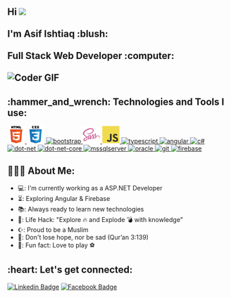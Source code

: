 <h2 align="left">
 <abc>
  <br>Hi <img src="https://user-images.githubusercontent.com/42378118/110234147-e3259600-7f4e-11eb-95be-0c4047144dea.gif" width="30"><br>
  <br> I'm Asif Ishtiaq :blush:<br>
  <br> Full Stack Web Developer :computer:<br>
  <br>
    <img src="https://media.giphy.com/media/u2pmTWUi0MXjyrMaVj/giphy.gif" alt="Coder GIF" width="300">
 </abc>
</h2> 
<h2 align="left">:hammer_and_wrench: Technologies and Tools I use:</h2>
<p align="left">
    <a href="https://www.w3.org/html/" target="_blank"> <img src="https://raw.githubusercontent.com/devicons/devicon/master/icons/html5/html5-original-wordmark.svg" alt="html5" width="40" height="40"/> </a>
    <a href="https://www.w3schools.com/css/" target="_blank"> <img src="https://raw.githubusercontent.com/devicons/devicon/master/icons/css3/css3-original-wordmark.svg" alt="css3" width="40" height="40"/> </a>
<a href="https://getbootstrap.com/" target="_blank"> <img src="https://cdn.jsdelivr.net/gh/devicons/devicon/icons/bootstrap/bootstrap-plain.svg" alt="bootstrap" width="40" height="40"/> </a>
<a href="https://sass-lang.com" target="_blank"> <img src="https://raw.githubusercontent.com/devicons/devicon/master/icons/sass/sass-original.svg" alt="sass" width="40" height="40"/> </a>
    <a href="https://developer.mozilla.org/en-US/docs/Web/JavaScript" target="_blank"> <img src="https://raw.githubusercontent.com/devicons/devicon/master/icons/javascript/javascript-original.svg" alt="javascript" width="40" height="40"/> </a>
  <a href="https://www.typescriptlang.org/" target="_blank"> <img src="https://cdn.jsdelivr.net/gh/devicons/devicon/icons/typescript/typescript-original.svg" alt="typescript" width="40" height="40"/> </a>
<a href="https://angular.io/" target="_blank"> <img src="https://cdn.jsdelivr.net/gh/devicons/devicon/icons/angularjs/angularjs-original.svg" alt="angular" width="40" height="40"/> </a>
<a href="https://docs.microsoft.com/en-us/dotnet/csharp/" target="_blank"> <img src="https://cdn.jsdelivr.net/gh/devicons/devicon/icons/csharp/csharp-original.svg" alt="c#" width="40" height="40"/> </a>
      <a href="https://dotnet.microsoft.com/" target="_blank"> <img src="https://cdn.jsdelivr.net/gh/devicons/devicon/icons/dot-net/dot-net-original-wordmark.svg" alt="dot-net" width="40" height="40"/> </a>
    <a href="https://dotnet.microsoft.com/" target="_blank"> <img src="https://cdn.jsdelivr.net/gh/devicons/devicon/icons/dotnetcore/dotnetcore-original.svg" alt="dot-net-core" width="40" height="40"/> </a>
    <a href="https://www.microsoft.com/en-us/sql-server/" target="_blank"> <img src="https://cdn.jsdelivr.net/gh/devicons/devicon/icons/microsoftsqlserver/microsoftsqlserver-plain-wordmark.svg" alt="mssqlserver" width="40" height="40"/> </a>
  <a href="https://www.oracle.com/database/" target="_blank"> <img src="https://cdn.jsdelivr.net/gh/devicons/devicon/icons/oracle/oracle-original.svg" alt="oracle" width="40" height="40"/> </a>
<a href="https://git-scm.com/" target="_blank"> <img src="https://www.vectorlogo.zone/logos/git-scm/git-scm-icon.svg" alt="git" width="40" height="40"/> </a>
 <a href="https://firebase.google.com/" target="_blank"> <img src="https://www.vectorlogo.zone/logos/firebase/firebase-icon.svg" alt="firebase" width="40" height="40"/> </a>
    </p>

<h2 align="left">👨🏻‍💻 About Me:</h2>

- 💻: I'm currently working as a ASP.NET Developer 
- ⏳:  Exploring Angular & Firebase
- 📚: Always ready to learn new technologies
- 🎯: Life Hack: "Explore :fire: and Explode :bomb: with knowledge"
- ☪️: Proud to be a Muslim
- 📖: Don't lose hope, nor be sad (Qur’an 3:139)
- 🥰: Fun fact: Love to play ⚽ <br>

<h2 align="left">:heart: Let's get connected:</h2>

[![Linkedin Badge](https://img.shields.io/badge/-ishtiaqasif-blue?style=flat-square&logo=Linkedin&logoColor=white&link=https://www.linkedin.com/in/ishtiaqasif/)](https://www.linkedin.com/in/ishtiaqasif/) [![Facebook Badge](https://img.shields.io/badge/-Ishtiaqasif-3b5998?style=flat-square&labelColor=3b5998&logo=facebook&logoColor=white&link=https://https://www.facebook.com/Ishtiaqasif/)](https://www.facebook.com/Ishtiaqasif/) 
